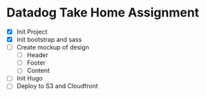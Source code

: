 # Datadog Take Home Assignment
- [X] Init Project
- [X] Init bootstrap and sass
- [ ] Create mockup of design
    - [ ] Header
    - [ ] Footer
    - [ ] Content
- [ ] Init Hugo
- [ ] Deploy to S3 and Cloudfront